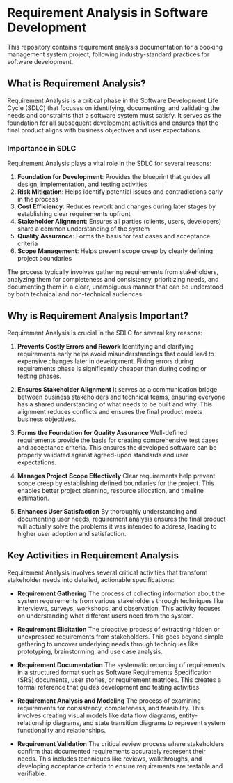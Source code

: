 # Requirement Analysis in Software Development

This repository contains requirement analysis documentation for a booking management system project, following industry-standard practices for software development.

## What is Requirement Analysis?

Requirement Analysis is a critical phase in the Software Development Life Cycle (SDLC) that focuses on identifying, documenting, and validating the needs and constraints that a software system must satisfy. It serves as the foundation for all subsequent development activities and ensures that the final product aligns with business objectives and user expectations.

### Importance in SDLC

Requirement Analysis plays a vital role in the SDLC for several reasons:

1. **Foundation for Development**: Provides the blueprint that guides all design, implementation, and testing activities
2. **Risk Mitigation**: Helps identify potential issues and contradictions early in the process
3. **Cost Efficiency**: Reduces rework and changes during later stages by establishing clear requirements upfront
4. **Stakeholder Alignment**: Ensures all parties (clients, users, developers) share a common understanding of the system
5. **Quality Assurance**: Forms the basis for test cases and acceptance criteria
6. **Scope Management**: Helps prevent scope creep by clearly defining project boundaries

The process typically involves gathering requirements from stakeholders, analyzing them for completeness and consistency, prioritizing needs, and documenting them in a clear, unambiguous manner that can be understood by both technical and non-technical audiences.

## Why is Requirement Analysis Important?

Requirement Analysis is crucial in the SDLC for several key reasons:

1. **Prevents Costly Errors and Rework**
   Identifying and clarifying requirements early helps avoid misunderstandings that could lead to expensive changes later in development. Fixing errors during requirements phase is significantly cheaper than during coding or testing phases.

2. **Ensures Stakeholder Alignment**
   It serves as a communication bridge between business stakeholders and technical teams, ensuring everyone has a shared understanding of what needs to be built and why. This alignment reduces conflicts and ensures the final product meets business objectives.

3. **Forms the Foundation for Quality Assurance**
   Well-defined requirements provide the basis for creating comprehensive test cases and acceptance criteria. This ensures the developed software can be properly validated against agreed-upon standards and user expectations.

4. **Manages Project Scope Effectively**
   Clear requirements help prevent scope creep by establishing defined boundaries for the project. This enables better project planning, resource allocation, and timeline estimation.

5. **Enhances User Satisfaction**
   By thoroughly understanding and documenting user needs, requirement analysis ensures the final product will actually solve the problems it was intended to address, leading to higher user adoption and satisfaction.

## Key Activities in Requirement Analysis

Requirement Analysis involves several critical activities that transform stakeholder needs into detailed, actionable specifications:

* **Requirement Gathering**
  The process of collecting information about the system requirements from various stakeholders through techniques like interviews, surveys, workshops, and observation. This activity focuses on understanding what different users need from the system.

* **Requirement Elicitation**
  The proactive process of extracting hidden or unexpressed requirements from stakeholders. This goes beyond simple gathering to uncover underlying needs through techniques like prototyping, brainstorming, and use case analysis.

* **Requirement Documentation**
  The systematic recording of requirements in a structured format such as Software Requirements Specification (SRS) documents, user stories, or requirement matrices. This creates a formal reference that guides development and testing activities.

* **Requirement Analysis and Modeling**
  The process of examining requirements for consistency, completeness, and feasibility. This involves creating visual models like data flow diagrams, entity-relationship diagrams, and state transition diagrams to represent system functionality and relationships.

* **Requirement Validation**
  The critical review process where stakeholders confirm that documented requirements accurately represent their needs. This includes techniques like reviews, walkthroughs, and developing acceptance criteria to ensure requirements are testable and verifiable.